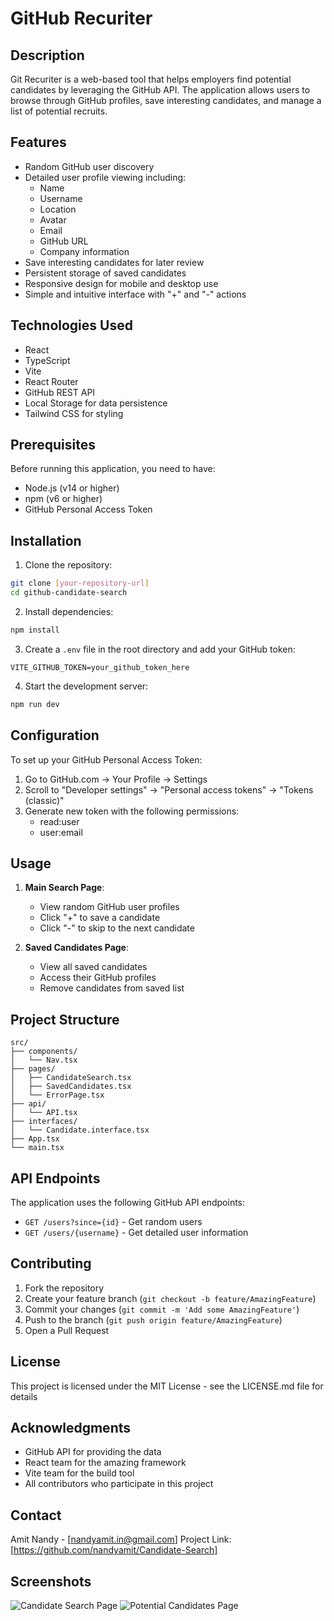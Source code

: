 # GitHub Recuriter

## Description
Git Recuriter is a web-based tool that helps employers find potential candidates by leveraging the GitHub API. The application allows users to browse through GitHub profiles, save interesting candidates, and manage a list of potential recruits.

## Features
- Random GitHub user discovery
- Detailed user profile viewing including:
  - Name
  - Username
  - Location
  - Avatar
  - Email
  - GitHub URL
  - Company information
- Save interesting candidates for later review
- Persistent storage of saved candidates
- Responsive design for mobile and desktop use
- Simple and intuitive interface with "+" and "-" actions

## Technologies Used
- React
- TypeScript
- Vite
- React Router
- GitHub REST API
- Local Storage for data persistence
- Tailwind CSS for styling

## Prerequisites
Before running this application, you need to have:
- Node.js (v14 or higher)
- npm (v6 or higher)
- GitHub Personal Access Token

## Installation
1. Clone the repository:
```bash
git clone [your-repository-url]
cd github-candidate-search
```

2. Install dependencies:
```bash
npm install
```

3. Create a `.env` file in the root directory and add your GitHub token:
```plaintext
VITE_GITHUB_TOKEN=your_github_token_here
```

4. Start the development server:
```bash
npm run dev
```

## Configuration
To set up your GitHub Personal Access Token:
1. Go to GitHub.com → Your Profile → Settings
2. Scroll to "Developer settings" → "Personal access tokens" → "Tokens (classic)"
3. Generate new token with the following permissions:
   - read:user
   - user:email

## Usage
1. **Main Search Page**:
   - View random GitHub user profiles
   - Click "+" to save a candidate
   - Click "-" to skip to the next candidate

2. **Saved Candidates Page**:
   - View all saved candidates
   - Access their GitHub profiles
   - Remove candidates from saved list

## Project Structure
```
src/
├── components/
│   └── Nav.tsx
├── pages/
│   ├── CandidateSearch.tsx
│   ├── SavedCandidates.tsx
│   └── ErrorPage.tsx
├── api/
│   └── API.tsx
├── interfaces/
│   └── Candidate.interface.tsx
├── App.tsx
└── main.tsx
```

## API Endpoints
The application uses the following GitHub API endpoints:
- `GET /users?since={id}` - Get random users
- `GET /users/{username}` - Get detailed user information

## Contributing
1. Fork the repository
2. Create your feature branch (`git checkout -b feature/AmazingFeature`)
3. Commit your changes (`git commit -m 'Add some AmazingFeature'`)
4. Push to the branch (`git push origin feature/AmazingFeature`)
5. Open a Pull Request

## License
This project is licensed under the MIT License - see the LICENSE.md file for details

## Acknowledgments
- GitHub API for providing the data
- React team for the amazing framework
- Vite team for the build tool
- All contributors who participate in this project

## Contact
Amit Nandy - [nandyamit.in@gmail.com]
Project Link: [https://github.com/nandyamit/Candidate-Search]

## Screenshots
![Candidate Search Page](image.png)
![Potential Candidates Page](image-1.png)
